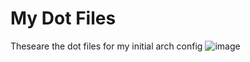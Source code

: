 # My Dot Files
Theseare the dot files for my initial arch config
![image](https://github.com/Bharath33-Krishnan/MyDotFiles/assets/76857335/a3b189fc-814f-4bb9-8b7e-a40b6210790b)
